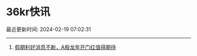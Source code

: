 # 36kr快讯

最近更新时间: 2024-02-19 07:02:31

--- 
1. [假期利好消息不断，A股龙年开门红值得期待](https://www.36kr.com/newsflashes/2654622176362752) 
